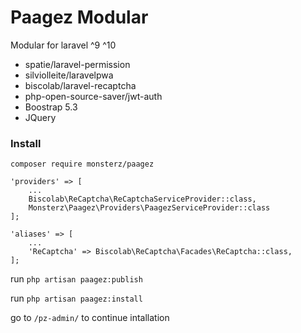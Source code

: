 # Paagez Modular

Modular for laravel ^9 ^10
-  spatie/laravel-permission
-  silviolleite/laravelpwa
-  biscolab/laravel-recaptcha
-  php-open-source-saver/jwt-auth
-  Boostrap 5.3
-  JQuery

### Install

`composer require monsterz/paagez`

```
'providers' => [
    ...
    Biscolab\ReCaptcha\ReCaptchaServiceProvider::class,
    Monsterz\Paagez\Providers\PaagezServiceProvider::class
];

'aliases' => [
    ...
    'ReCaptcha' => Biscolab\ReCaptcha\Facades\ReCaptcha::class,
];
```

run `php artisan paagez:publish`

run `php artisan paagez:install`

go to `/pz-admin/` to continue intallation